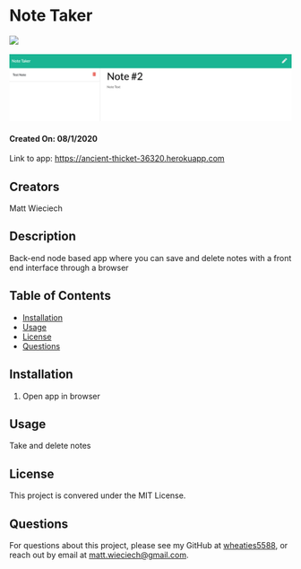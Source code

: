 # Note Taker
![](https://img.shields.io/badge/license-MIT%20License-blue?style=flat-square)

​![Live App](./public/live-app.png)
#### Created On: 08/1/2020  

Link to app: https://ancient-thicket-36320.herokuapp.com
​
## Creators
Matt Wieciech  

## Description
Back-end node based app where you can save and delete notes with a front end interface through a browser
## Table of Contents
* [Installation](#installation)
* [Usage](#usage)
* [License](#license)
* [Questions](#questions)

## Installation
1. Open app in browser

## Usage
Take and delete notes

## License
This project is convered under the MIT License.

## Questions
For questions about this project, please see my GitHub at [wheaties5588](https://github.com/wheaties5588), or reach out by email at matt.wieciech@gmail.com.
